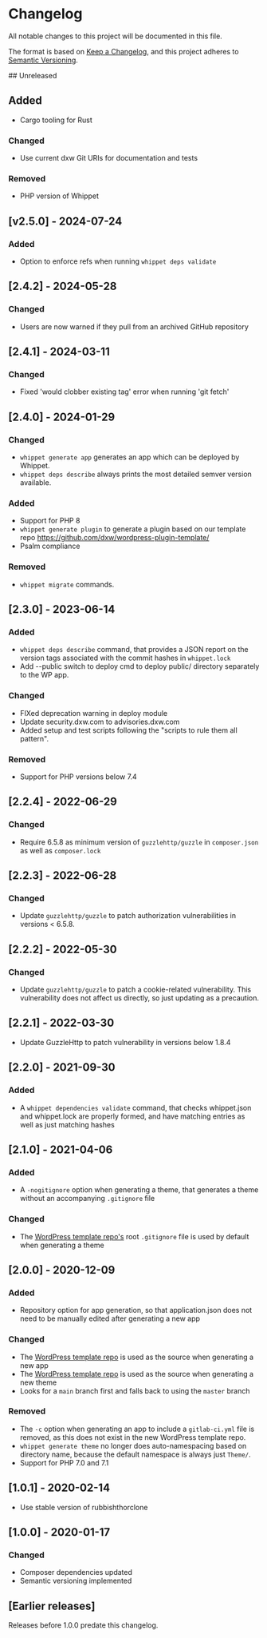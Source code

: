 # Changelog
All notable changes to this project will be documented in this file.

The format is based on [Keep a Changelog](https://keepachangelog.com/en/1.0.0/),
and this project adheres to [Semantic Versioning](https://semver.org/spec/v2.0.0.html).

## Unreleased

## Added
- Cargo tooling for Rust

### Changed
- Use current dxw Git URIs for documentation and tests

### Removed
- PHP version of Whippet

## [v2.5.0] - 2024-07-24

### Added
- Option to enforce refs when running `whippet deps validate`

## [2.4.2] - 2024-05-28

### Changed
- Users are now warned if they pull from an archived GitHub repository

## [2.4.1] - 2024-03-11

### Changed
- Fixed 'would clobber existing tag' error when running 'git fetch'

## [2.4.0] - 2024-01-29

### Changed
- `whippet generate app` generates an app which can be deployed by Whippet.
- `whippet deps describe` always prints the most detailed semver version available.

### Added
- Support for PHP 8
- `whippet generate plugin` to generate a plugin based on our template repo https://github.com/dxw/wordpress-plugin-template/
- Psalm compliance

### Removed
- `whippet migrate` commands.

## [2.3.0] - 2023-06-14
### Added
- `whippet deps describe` command, that provides a JSON report on the version tags associated with the commit hashes in `whippet.lock`
- Add --public switch to deploy cmd to deploy public/ directory separately to the WP app.
### Changed
- FIXed deprecation warning in deploy module
- Update security.dxw.com to advisories.dxw.com
- Added setup and test scripts following the "scripts to rule them all pattern".
### Removed
- Support for PHP versions below 7.4

## [2.2.4] - 2022-06-29
### Changed
- Require 6.5.8 as minimum version of `guzzlehttp/guzzle` in `composer.json` as well as `composer.lock`

## [2.2.3] - 2022-06-28
### Changed
- Update `guzzlehttp/guzzle` to patch authorization vulnerabilities in versions < 6.5.8.

## [2.2.2] - 2022-05-30
### Changed
- Update `guzzlehttp/guzzle` to patch a cookie-related vulnerability. This vulnerability does not affect us directly, so just updating as a precaution.

## [2.2.1] - 2022-03-30

- Update GuzzleHttp to patch vulnerability in versions below 1.8.4

## [2.2.0] - 2021-09-30

### Added

- A `whippet dependencies validate` command, that checks whippet.json and whippet.lock are properly formed, and have matching entries as well as just matching hashes

## [2.1.0] - 2021-04-06

### Added
- A `-nogitignore` option when generating a theme, that generates a theme without an accompanying `.gitignore` file

### Changed
- The [WordPress template repo's](https://github.com/dxw/wordpress-template) root `.gitignore` file is used by default when generating a theme

## [2.0.0] - 2020-12-09

### Added
- Repository option for app generation, so that application.json does not need to be manually edited after generating a new app

### Changed
- The [WordPress template repo](https://github.com/dxw/wordpress-template) is used as the source when generating a new app
- The [WordPress template repo](https://github.com/dxw/wordpress-template) is used as the source when generating a new theme
- Looks for a `main` branch first and falls back to using the `master` branch

### Removed
- The `-c` option when generating an app to include a `gitlab-ci.yml` file is removed, as this does not exist in the new WordPress template repo.
- `whippet generate theme` no longer does auto-namespacing based on directory name, because the default namespace is always just `Theme/`.
- Support for PHP 7.0 and 7.1


## [1.0.1] - 2020-02-14
- Use stable version of rubbishthorclone

## [1.0.0] - 2020-01-17

### Changed
- Composer dependencies updated
- Semantic versioning implemented

## [Earlier releases]

Releases before 1.0.0 predate this changelog.
